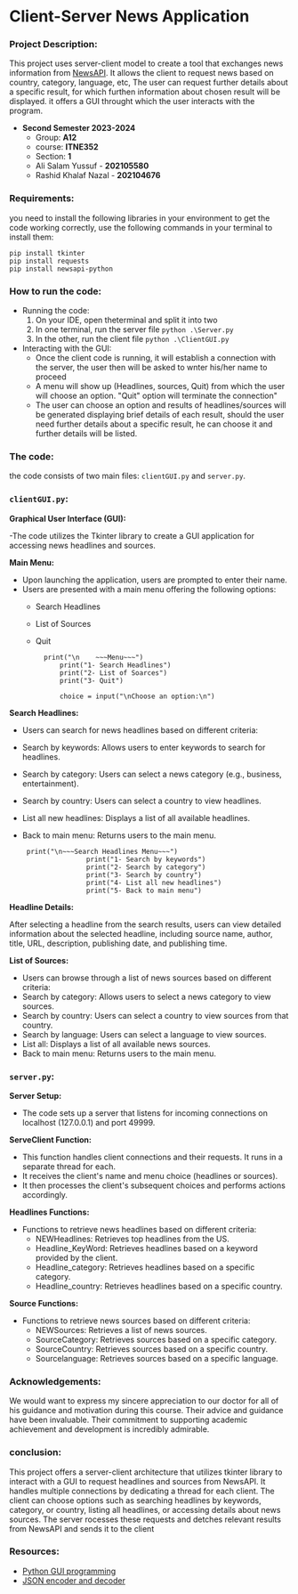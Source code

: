 # Client-Server News Application

### Project Description:
This project uses server-client model to create a tool that exchanges news information from [NewsAPI](https://newsapi.org/). It allows the client to request news based on country, category, language, etc, The user can request further details about a specific result, for which furthen information about chosen result will be displayed.  it offers a GUI throught which the user interacts with the program.

- **Second Semester 2023-2024**
  - Group: **A12**
  - course: **ITNE352**
  - Section: **1**
  - Ali Salam Yussuf - **202105580**
  - Rashid Khalaf Nazal - **202104676**

 ### Requirements:
 you need to install the following libraries in your environment to get the code working correctly, use the following commands in your terminal to install them:
```
pip install tkinter
pip install requests
pip install newsapi-python
```

### How to run the code:
- Running the code:
  1. On your IDE, open theterminal and split it into two
  2. In one terminal, run the server file `python .\Server.py`
  3. In the other, run the client file `python .\ClientGUI.py`
- Interacting with the GUI:
  - Once the client code is running, it will establish a connection with the server, the user then will be asked to wnter his/her name to proceed
  - A menu will show up (Headlines, sources, Quit) from which the user will choose an option. "Quit" option will terminate the connection"
  - The user can choose an option and results of headlines/sources will be generated displaying brief details of each result, should the user need further details about a specific result, he can choose it and further details will be listed.

### The code:
the code consists of two main files: `clientGUI.py` and `server.py`.
### `clientGUI.py`:
**Graphical User Interface (GUI):**

  -The code utilizes the Tkinter library to create a GUI application for accessing news headlines and sources.
  
**Main Menu:**
  - Upon launching the application, users are prompted to enter their name.
  - Users are presented with a main menu offering the following options:
    + Search Headlines
    + List of Sources
    + Quit
   
      ```
        print("\n    ~~~Menu~~~")
            print("1- Search Headlines")
            print("2- List of Soarces")
            print("3- Quit")

            choice = input("\nChoose an option:\n")
      ```
  
**Search Headlines:**

  - Users can search for news headlines based on different criteria:
  - Search by keywords: Allows users to enter keywords to search for headlines.
  - Search by category: Users can select a news category (e.g., business, entertainment).
  - Search by country: Users can select a country to view headlines.
  - List all new headlines: Displays a list of all available headlines.
  - Back to main menu: Returns users to the main menu.

    ```
     print("\n~~~Search Headlines Menu~~~")
                    print("1- Search by keywords")
                    print("2- Search by category")
                    print("3- Search by country")
                    print("4- List all new headlines")
                    print("5- Back to main menu")
    ```

**Headline Details:**

After selecting a headline from the search results, users can view detailed information about the selected headline, including source name, author, title, URL, description, publishing date, and publishing time.

**List of Sources:**

  - Users can browse through a list of news sources based on different criteria:
  - Search by category: Allows users to select a news category to view sources.
  - Search by country: Users can select a country to view sources from that country.
  - Search by language: Users can select a language to view sources.
  - List all: Displays a list of all available news sources.
  - Back to main menu: Returns users to the main menu.
 
### `server.py`:

**Server Setup:**

  - The code sets up a server that listens for incoming connections on localhost (127.0.0.1) and port 49999.

**ServeClient Function:**

  - This function handles client connections and their requests. It runs in a separate thread for each.
  - It receives the client's name and menu choice (headlines or sources).
  - It then processes the client's subsequent choices and performs actions accordingly.

**Headlines Functions:**

  - Functions to retrieve news headlines based on different criteria:
    - NEWHeadlines: Retrieves top headlines from the US.
    - Headline_KeyWord: Retrieves headlines based on a keyword provided by the client.
    - Headline_category: Retrieves headlines based on a specific category.
    - Headline_country: Retrieves headlines based on a specific country.

**Source Functions:**

  - Functions to retrieve news sources based on different criteria:
    - NEWSources: Retrieves a list of news sources.
    - SourceCategory: Retrieves sources based on a specific category.
    - SourceCountry: Retrieves sources based on a specific country.
    - Sourcelanguage: Retrieves sources based on a specific language.
   
### Acknowledgements:
We would want to express my sincere appreciation to our doctor for all of his guidance and motivation during this course. Their advice and guidance have been invaluable. Their commitment to supporting academic achievement and development is incredibly admirable.
### conclusion:
This project offers a server-client architecture that utilizes tkinter library to interact with a GUI to request headlines and sources from NewsAPI. It handles multiple connections by dedicating a thread for each client. The client can choose options such as searching headlines by keywords, category, or country, listing all headlines, or accessing details about news sources. The server rocesses these requests and detches relevant results from NewsAPI and sends it to the client

### Resources:

- [Python GUI programming](https://wiki.python.org/moin/GuiProgramming)
- [JSON encoder and decoder](https://docs.python.org/3/library/json.html)





 

    



